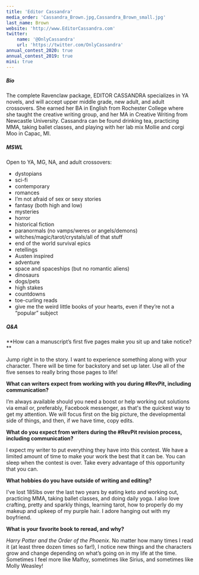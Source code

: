 ```yaml
---
title: 'Editor Cassandra'
media_order: 'Cassandra_Brown.jpg,Cassandra_Brown_small.jpg'
last_name: Brown
website: 'http://www.EditorCassandra.com'
twitter:
    name: '@OnlyCassandra'
    url: 'https://twitter.com/OnlyCassandra'
annual_contest_2020: true
annual_contest_2019: true
mini: true
---
```


##### Bio

The complete Ravenclaw package, EDITOR CASSANDRA specializes in YA novels, and will accept upper middle grade, new adult, and adult crossovers. She earned her BA in English from Rochester College where she taught the creative writing group, and her MA in Creative Writing from Newcastle University. Cassandra can be found drinking tea, practicing MMA, taking ballet classes, and playing with her lab mix Mollie and corgi Moo in Capac, MI.

##### MSWL

Open to YA, MG, NA, and adult crossovers:
 * dystopians
 * sci-fi
 * contemporary
 * romances
 * I’m not afraid of sex or sexy stories
 * fantasy (both high and low)
 * mysteries
 * horror
 * historical fiction
 * paranormals (no vamps/weres or angels/demons)
 * witches/magic/tarot/crystals/all of that stuff
 * end of the world survival epics
 * retellings
 * Austen inspired
 * adventure
 * space and spaceships (but no romantic aliens)
 * dinosaurs
 * dogs/pets
 * high stakes
 * countdowns
 * toe-curling reads
 * give me the weird little books of your hearts, even if they’re not a “popular” subject


##### Q&A

**How can a manuscript’s first five pages make you sit up and take notice? **

Jump right in to the story. I want to experience something along with your character. There will be time for backstory and set up later. Use all of the five senses to really bring those pages to life!

**What can writers expect from working with you during #RevPit, including communication?**

I’m always available should you need a boost or help working out solutions via email or, preferably, Facebook messenger, as that's the quickest way to get my attention. We will focus first on the big picture, the developmental side of things, and then, if we have time, copy edits. 

**What do you expect from writers during the #RevPit revision process, including communication?**

I expect my writer to put everything they have into this contest. We have a limited amount of time to make your work the best that it can be. You can sleep when the contest is over. Take every advantage of this opportunity that you can.

**What hobbies do you have outside of writing and editing?** 

I've lost 185lbs over the last two years by eating keto and working out, practicing MMA, taking ballet classes, and doing daily yoga. I also love crafting, pretty and sparkly things, learning tarot, how to properly do my makeup and upkeep of my purple hair. I adore hanging out with my boyfriend.

**What is your favorite book to reread, and why?**

_Harry Potter and the Order of the Phoenix_. No matter how many times I read it (at least three dozen times so far!), I notice new things and the characters grow and change depending on what’s going on in my life at the time. Sometimes I feel more like Malfoy, sometimes like Sirius, and sometimes like Molly Weasley!
